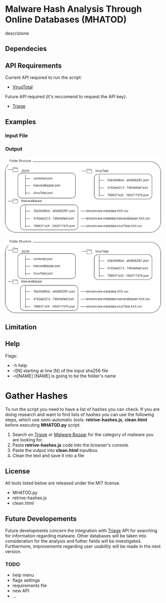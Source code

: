 # Malware Hash Analysis Through Online Databases (MHATOD)
descrizione

## Dependecies

## API Requirements
Current API required to run the script:
- [VirusTotal](https://www.virustotal.com/gui/search/)

Future API required (it's reccomend to request the API key):
- [Triage](https://tria.ge/s)



## Examples

### Input File

### Output
![Output folders](https://github.com/itsraval/MHATOD/blob/main/images/folder-struct.png)


<p align="center">
  <img alt="" src="https://github.com/itsraval/MHATOD/blob/main/images/folder-struct.png">

</p>


## Limitation

## Help
Flags:
- -h          help
- -l\[N\]     starting at line \[N\] of the input sha256 file
- -n\[NAME\]  \[NAME\] is going to be the folder's name

# Gather Hashes
To run the script you need to have a list of hashes you can check. If you are doing research and want to find lists of hashes you can use the following steps, which use semi-automatic tools: **retrive-hashes.js**, **clean.html** before executing **MHATOD.py** script.

1. Search on [Triage](https://tria.ge/s) or [Malware Bazaar](https://bazaar.abuse.ch/) for the category of malware you are looking for.
2. Paste **retrive-hashes.js** code into the browser's console.
3. Paste the output into **clean.html** inputbox.
4. Clean the text and save it into a file

## License
All tools listed below are released under the MIT license.
- MHATOD.py
- retrive-hashes.js
- clean.html

## Future Developements
Future developments concern the integration with [Triage](https://tria.ge/s) API for searching for information regarding malware. Other databases will be taken into consideration for the analysis and futher fields will be investigated. Furthermore, improvements regarding user usability will be made in the next version.

### TODO
- help menu
- flags settings
- requirements file
- new API
- ...
